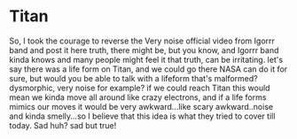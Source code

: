 # Titan
So, I took the courage to reverse the Very noise official video from Igorrr band and post it here truth, there might be, but you know, and Igorrr band kinda knows and many people might feel it that truth, can be irritating.
let's say there was a life form on Titan, and we could go there NASA can do it for sure, but would you be able to talk with a lifeform that's malformed? dysmorphic, very noise for example? if we could reach Titan this would mean we kinda move all around like crazy electrons, and if a life forms mimics our moves
it would be very awkward...like scary awkward..noise and kinda smelly...so I believe that this idea is what they tried to cover till today. Sad huh? sad but true!
